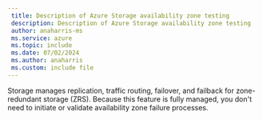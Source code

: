 ```yaml
---
 title: Description of Azure Storage availability zone testing
 description: Description of Azure Storage availability zone testing
 author: anaharris-ms
 ms.service: azure
 ms.topic: include
 ms.date: 07/02/2024
 ms.author: anaharris
 ms.custom: include file
---
```


Storage manages replication, traffic routing, failover, and failback for zone-redundant storage (ZRS). Because this feature is fully managed, you don't need to initiate or validate availability zone failure processes.
